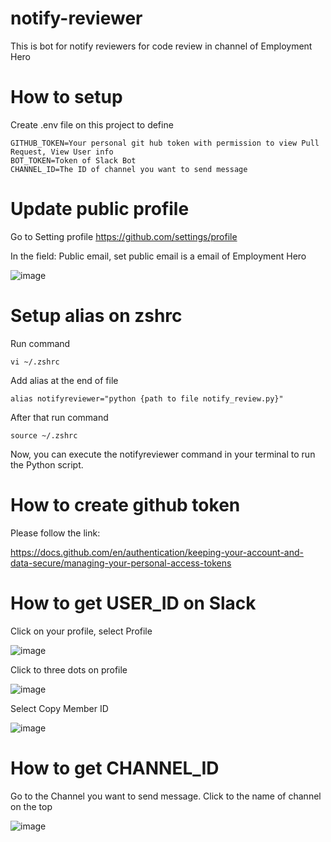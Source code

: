 # notify-reviewer
This is bot for notify reviewers for code review in channel of Employment Hero

# How to setup
Create .env file on this project to define

```
GITHUB_TOKEN=Your personal git hub token with permission to view Pull Request, View User info
BOT_TOKEN=Token of Slack Bot
CHANNEL_ID=The ID of channel you want to send message
```
# Update public profile

Go to Setting profile https://github.com/settings/profile

In the field: Public email, set public email is a email of Employment Hero

![image](https://github.com/user-attachments/assets/6085aee4-12ac-4bc7-be9e-80281107c668)


# Setup alias on zshrc

Run command
```
vi ~/.zshrc
```

Add alias at the end of file

```
alias notifyreviewer="python {path to file notify_review.py}"
```

After that run command

```
source ~/.zshrc
```
Now, you can execute the notifyreviewer command in your terminal to run the Python script.

# How to create github token

Please follow the link:

https://docs.github.com/en/authentication/keeping-your-account-and-data-secure/managing-your-personal-access-tokens

# How to get USER_ID on Slack
Click on your profile, select Profile

![image](https://github.com/user-attachments/assets/06da88a3-ff68-453d-8eb2-c0bca7bfca66)

Click to three dots on profile

![image](https://github.com/user-attachments/assets/a639287b-0a76-4617-bcb1-63509879be11)

Select Copy Member ID

![image](https://github.com/user-attachments/assets/6b554446-262c-4846-9c18-5874cd7d4360)

# How to get CHANNEL_ID

Go to the Channel you want to send message. Click to the name of channel on the top

![image](https://github.com/user-attachments/assets/bfc4cf2e-b799-4468-b28e-81ad5f7a9a0e)

